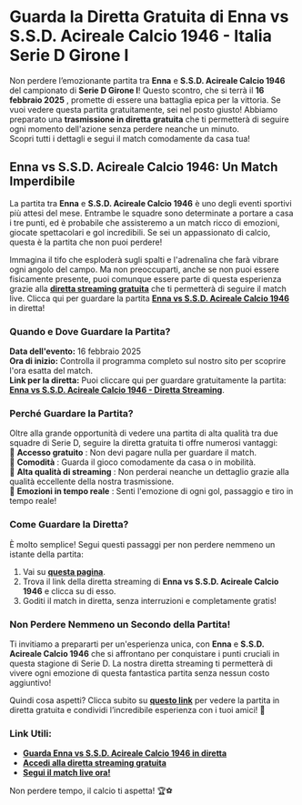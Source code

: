# Guarda la Diretta Gratuita di Enna vs S.S.D. Acireale Calcio 1946 - Italia Serie D Girone I

Non perdere l’emozionante partita tra **Enna** e **S.S.D. Acireale Calcio 1946** del campionato di **Serie D Girone I**! Questo scontro, che si terrà il **16 febbraio 2025** , promette di essere una battaglia epica per la vittoria. Se vuoi vedere questa partita gratuitamente, sei nel posto giusto! Abbiamo preparato una **trasmissione in diretta gratuita** che ti permetterà di seguire ogni momento dell'azione senza perdere neanche un minuto.   
 Scopri tutti i dettagli e segui il match comodamente da casa tua!

## Enna vs S.S.D. Acireale Calcio 1946: Un Match Imperdibile

La partita tra **Enna** e **S.S.D. Acireale Calcio 1946** è uno degli eventi sportivi più attesi del mese. Entrambe le squadre sono determinate a portare a casa i tre punti, ed è probabile che assisteremo a un match ricco di emozioni, giocate spettacolari e gol incredibili. Se sei un appassionato di calcio, questa è la partita che non puoi perdere!

Immagina il tifo che esploderà sugli spalti e l'adrenalina che farà vibrare ogni angolo del campo. Ma non preoccuparti, anche se non puoi essere fisicamente presente, puoi comunque essere parte di questa esperienza grazie alla [**diretta streaming gratuita**](https://tinyurl.com/livestreamfreeo?st=Enna+vs+S.S.D.+Acireale+Calcio+1946&si=ghc) che ti permetterà di seguire il match live. Clicca qui per guardare la partita [**Enna vs S.S.D. Acireale Calcio 1946**](https://tinyurl.com/livestreamfreeo?st=Enna+vs+S.S.D.+Acireale+Calcio+1946&si=ghc) in diretta!

### Quando e Dove Guardare la Partita?

**Data dell'evento:** 16 febbraio 2025   
**Ora di inizio:** Controlla il programma completo sul nostro sito per scoprire l'ora esatta del match.   
**Link per la diretta:** Puoi cliccare qui per guardare gratuitamente la partita: [**Enna vs S.S.D. Acireale Calcio 1946 - Diretta Streaming**](https://tinyurl.com/livestreamfreeo?st=Enna+vs+S.S.D.+Acireale+Calcio+1946&si=ghc).

### Perché Guardare la Partita?

Oltre alla grande opportunità di vedere una partita di alta qualità tra due squadre di Serie D, seguire la diretta gratuita ti offre numerosi vantaggi:   
🔹 **Accesso gratuito** : Non devi pagare nulla per guardare il match.   
🔹 **Comodità** : Guarda il gioco comodamente da casa o in mobilità.   
🔹 **Alta qualità di streaming** : Non perderai neanche un dettaglio grazie alla qualità eccellente della nostra trasmissione.   
🔹 **Emozioni in tempo reale** : Senti l'emozione di ogni gol, passaggio e tiro in tempo reale!

### Come Guardare la Diretta?

È molto semplice! Segui questi passaggi per non perdere nemmeno un istante della partita:   
1. Vai su [**questa pagina**](https://tinyurl.com/livestreamfreeo?st=Enna+vs+S.S.D.+Acireale+Calcio+1946&si=ghc).   
2. Trova il link della diretta streaming di **Enna vs S.S.D. Acireale Calcio 1946** e clicca su di esso.   
3. Goditi il match in diretta, senza interruzioni e completamente gratis!

### Non Perdere Nemmeno un Secondo della Partita!

Ti invitiamo a prepararti per un'esperienza unica, con **Enna** e **S.S.D. Acireale Calcio 1946** che si affrontano per conquistare i punti cruciali in questa stagione di Serie D. La nostra diretta streaming ti permetterà di vivere ogni emozione di questa fantastica partita senza nessun costo aggiuntivo!

Quindi cosa aspetti? Clicca subito su [**questo link**](https://tinyurl.com/livestreamfreeo?st=Enna+vs+S.S.D.+Acireale+Calcio+1946&si=ghc) per vedere la partita in diretta gratuita e condividi l’incredibile esperienza con i tuoi amici! 🌟

### Link Utili:

- [**Guarda Enna vs S.S.D. Acireale Calcio 1946 in diretta**](https://tinyurl.com/livestreamfreeo?st=Enna+vs+S.S.D.+Acireale+Calcio+1946&si=ghc)
- [**Accedi alla diretta streaming gratuita**](https://tinyurl.com/livestreamfreeo?st=Enna+vs+S.S.D.+Acireale+Calcio+1946&si=ghc)
- [**Segui il match live ora!**](https://tinyurl.com/livestreamfreeo?st=Enna+vs+S.S.D.+Acireale+Calcio+1946&si=ghc)

Non perdere tempo, il calcio ti aspetta! 🏆⚽
